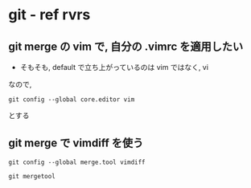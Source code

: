 
# git  -  ref rvrs


## git merge の vim で, 自分の .vimrc を適用したい

- そもそも, default で立ち上がっているのは vim ではなく, vi

なので,

```
git config --global core.editor vim
```

とする


## git merge で vimdiff を使う

```
git config --global merge.tool vimdiff
```

```
git mergetool
```



